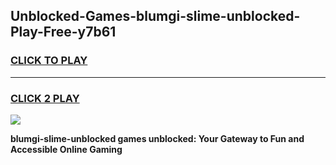 
## Unblocked-Games-blumgi-slime-unblocked-Play-Free-y7b61
<h3>
<a href="https://premium76.site?title=blumgi-slime-unblocked&ref=23A">CLICK TO PLAY</a></h3>
<hr>

<h3>
<a href="https://premium76.site?title=blumgi-slime-unblocked&ref=23A">CLICK 2 PLAY</a>
  
</h3>

<a href="https://premium76.site?title=blumgi-slime-unblocked&ref=23A"><img src="https://clearcache.store/games.png"></a>


**blumgi-slime-unblocked games unblocked: Your Gateway to Fun and Accessible Online Gaming**
